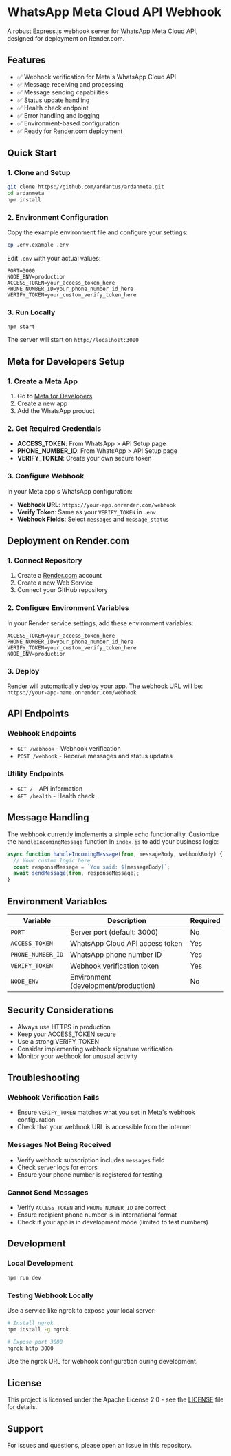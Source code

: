 # WhatsApp Meta Cloud API Webhook

A robust Express.js webhook server for WhatsApp Meta Cloud API, designed for deployment on Render.com.

## Features

- ✅ Webhook verification for Meta's WhatsApp Cloud API
- ✅ Message receiving and processing
- ✅ Message sending capabilities
- ✅ Status update handling
- ✅ Health check endpoint
- ✅ Error handling and logging
- ✅ Environment-based configuration
- ✅ Ready for Render.com deployment

## Quick Start

### 1. Clone and Setup

```bash
git clone https://github.com/ardantus/ardanmeta.git
cd ardanmeta
npm install
```

### 2. Environment Configuration

Copy the example environment file and configure your settings:

```bash
cp .env.example .env
```

Edit `.env` with your actual values:

```env
PORT=3000
NODE_ENV=production
ACCESS_TOKEN=your_access_token_here
PHONE_NUMBER_ID=your_phone_number_id_here
VERIFY_TOKEN=your_custom_verify_token_here
```

### 3. Run Locally

```bash
npm start
```

The server will start on `http://localhost:3000`

## Meta for Developers Setup

### 1. Create a Meta App

1. Go to [Meta for Developers](https://developers.facebook.com/)
2. Create a new app
3. Add the WhatsApp product

### 2. Get Required Credentials

- **ACCESS_TOKEN**: From WhatsApp > API Setup page
- **PHONE_NUMBER_ID**: From WhatsApp > API Setup page
- **VERIFY_TOKEN**: Create your own secure token

### 3. Configure Webhook

In your Meta app's WhatsApp configuration:

- **Webhook URL**: `https://your-app.onrender.com/webhook`
- **Verify Token**: Same as your `VERIFY_TOKEN` in `.env`
- **Webhook Fields**: Select `messages` and `message_status`

## Deployment on Render.com

### 1. Connect Repository

1. Create a [Render.com](https://render.com) account
2. Create a new Web Service
3. Connect your GitHub repository

### 2. Configure Environment Variables

In your Render service settings, add these environment variables:

```
ACCESS_TOKEN=your_access_token_here
PHONE_NUMBER_ID=your_phone_number_id_here
VERIFY_TOKEN=your_custom_verify_token_here
NODE_ENV=production
```

### 3. Deploy

Render will automatically deploy your app. The webhook URL will be:
`https://your-app-name.onrender.com/webhook`

## API Endpoints

### Webhook Endpoints

- `GET /webhook` - Webhook verification
- `POST /webhook` - Receive messages and status updates

### Utility Endpoints

- `GET /` - API information
- `GET /health` - Health check

## Message Handling

The webhook currently implements a simple echo functionality. Customize the `handleIncomingMessage` function in `index.js` to add your business logic:

```javascript
async function handleIncomingMessage(from, messageBody, webhookBody) {
  // Your custom logic here
  const responseMessage = `You said: ${messageBody}`;
  await sendMessage(from, responseMessage);
}
```

## Environment Variables

| Variable | Description | Required |
|----------|-------------|----------|
| `PORT` | Server port (default: 3000) | No |
| `ACCESS_TOKEN` | WhatsApp Cloud API access token | Yes |
| `PHONE_NUMBER_ID` | WhatsApp phone number ID | Yes |
| `VERIFY_TOKEN` | Webhook verification token | Yes |
| `NODE_ENV` | Environment (development/production) | No |

## Security Considerations

- Always use HTTPS in production
- Keep your ACCESS_TOKEN secure
- Use a strong VERIFY_TOKEN
- Consider implementing webhook signature verification
- Monitor your webhook for unusual activity

## Troubleshooting

### Webhook Verification Fails

- Ensure `VERIFY_TOKEN` matches what you set in Meta's webhook configuration
- Check that your webhook URL is accessible from the internet

### Messages Not Being Received

- Verify webhook subscription includes `messages` field
- Check server logs for errors
- Ensure your phone number is registered for testing

### Cannot Send Messages

- Verify `ACCESS_TOKEN` and `PHONE_NUMBER_ID` are correct
- Ensure recipient phone number is in international format
- Check if your app is in development mode (limited to test numbers)

## Development

### Local Development

```bash
npm run dev
```

### Testing Webhook Locally

Use a service like ngrok to expose your local server:

```bash
# Install ngrok
npm install -g ngrok

# Expose port 3000
ngrok http 3000
```

Use the ngrok URL for webhook configuration during development.

## License

This project is licensed under the Apache License 2.0 - see the [LICENSE](LICENSE) file for details.

## Support

For issues and questions, please open an issue in this repository.
